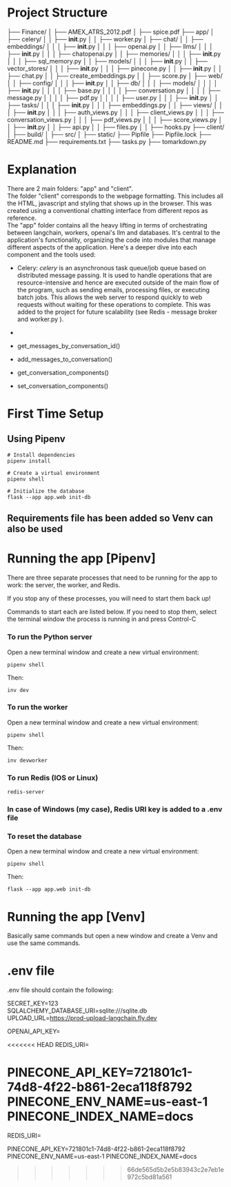 # Project Structure

├── Finance/
│   ├── AMEX_ATRS_2012.pdf
│   ├── spice.pdf
├── app/
│   ├── celery/
│   │   ├── __init__.py
│   │   ├── worker.py
│   ├── chat/
│   │   ├── embeddings/
│   │   │   ├── __init__.py
│   │   │   ├── openai.py
│   │   ├── llms/
│   │   │   ├── __init__.py
│   │   │   ├── chatopenai.py
│   │   ├── memories/
│   │   │   ├── __init__.py
│   │   │   ├── sql_memory.py
│   │   ├── models/
│   │   │   ├── __init__.py
│   │   ├── vector_stores/
│   │   │   ├── __init__.py
│   │   │   ├── pinecone.py
│   │   ├── __init__.py
│   │   ├── chat.py
│   │   ├── create_embeddings.py
│   │   ├── score.py
│   ├── web/
│   │   ├── config/
│   │   │   ├── __init__.py
│   │   ├── db/
│   │   │   ├── models/
│   │   │   │   ├── __init__.py
│   │   │   │   ├── base.py
│   │   │   │   ├── conversation.py
│   │   │   │   ├── message.py
│   │   │   │   ├── pdf.py
│   │   │   │   ├── user.py
│   │   │   ├── __init__.py
│   │   ├── tasks/
│   │   │   ├── __init__.py
│   │   │   ├── embeddings.py
│   │   ├── views/
│   │   │   ├── __init__.py
│   │   │   ├── auth_views.py
│   │   │   ├── client_views.py
│   │   │   ├── conversation_views.py
│   │   │   ├── pdf_views.py
│   │   │   ├── score_views.py
│   │   ├── __init__.py
│   │   ├── api.py
│   │   ├── files.py
│   │   ├── hooks.py
├── client/
│   ├── build/
│   ├── src/
│   ├── static/
├── Pipfile
├── Pipfile.lock
├── README.md
├── requirements.txt
├── tasks.py
├── tomarkdown.py

# Explanation

There are 2 main folders: "app" and "client".  
The folder "client" corresponds to the webpage formatting. This includes all the HTML, javascript and styling that shows up in the browser. This was created using a conventional chatting interface from different repos as reference.  
The "app" folder contains all the heavy lifting in terms of orchestrating between langchain, workers, openai's llm and databases. It's central to the application's functionality, organizing the code into modules that manage different aspects of the application. Here's a deeper dive into each component and the tools used:  
* Celery: _celery_ is an asynchronous task queue/job queue based on distributed message passing. It is used to handle operations that are resource-intensive and hence are executed outside of the main flow of the program, such as sending emails, processing files, or executing batch jobs. This allows the web server to respond quickly to web requests without waiting for these operations to complete.  This was added to the project for future scalability (see Redis - message broker and worker.py ).  
*  

* get_messages_by_conversation_id()
* add_messages_to_conversation()
* get_conversation_components()
* set_conversation_components()
# First Time Setup

## Using Pipenv 

```
# Install dependencies
pipenv install

# Create a virtual environment
pipenv shell

# Initialize the database
flask --app app.web init-db

```

## Requirements file has been added so Venv can also be used


# Running the app [Pipenv]

There are three separate processes that need to be running for the app to work: the server, the worker, and Redis.

If you stop any of these processes, you will need to start them back up!

Commands to start each are listed below. If you need to stop them, select the terminal window the process is running in and press Control-C

### To run the Python server

Open a new terminal window and create a new virtual environment:

```
pipenv shell
```

Then:

```
inv dev
```

### To run the worker

Open a new terminal window and create a new virtual environment:

```
pipenv shell
```

Then:

```
inv devworker
```

### To run Redis (IOS or Linux)

```
redis-server
```

### In case of Windows (my case), Redis URI key is added to a .env file

### To reset the database

Open a new terminal window and create a new virtual environment:

```
pipenv shell
```

Then:

```
flask --app app.web init-db
```

# Running the app [Venv]

Basically same commands but open a new window and create a Venv and use the same commands.

# .env file

.env file should contain the following:

SECRET_KEY=123  
SQLALCHEMY_DATABASE_URI=sqlite:///sqlite.db
UPLOAD_URL=https://prod-upload-langchain.fly.dev  

OPENAI_API_KEY=  

<<<<<<< HEAD
REDIS_URI=  

PINECONE_API_KEY=721801c1-74d8-4f22-b861-2eca118f8792  
PINECONE_ENV_NAME=us-east-1   
PINECONE_INDEX_NAME=docs  
=======
REDIS_URI=

PINECONE_API_KEY=721801c1-74d8-4f22-b861-2eca118f8792
PINECONE_ENV_NAME=us-east-1
PINECONE_INDEX_NAME=docs
>>>>>>> 66de565d5b2e5b83943c2e7eb1e972c5bd81a561
